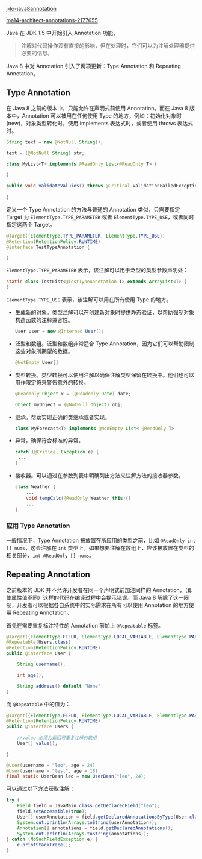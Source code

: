 [j-lo-java8annotation](https://www.ibm.com/developerworks/cn/java/j-lo-java8annotation/index.html)

[ma14-architect-annotations-2177655](http://www.oracle.com/technetwork/articles/java/ma14-architect-annotations-2177655.html)

Java 在 JDK 1.5 中开始引入 Annotation 功能，

> 注解对代码操作没有直接的影响，但在处理时，它们可以为注解处理器提供必要的信息。

Java 8 中对 Annotation 引入了两项更新：Type Annotation 和 Repeating Annotation。



## Type Annotation

在 Java 8 之前的版本中，只能允许在声明式前使用 Annotation。而在 Java 8 版本中，Annotation 可以被用在任何使用 Type 的地方，例如：初始化对象时 (new)，对象类型转化时，使用 implements 表达式时，或者使用 throws 表达式时。

``` java
String text = new @NotNull String();

text = (@NotNull String) str;

class MyList<T> implements @ReadOnly List<@ReadOnly T> {
  
}

public void validateValuies() throws @Critical ValidationFailedException {
  
}
```

定义一个 Type Annotation 的方法与普通的 Annotation 类似，只需要指定 Target 为 `ElementType.TYPE_PARAMETER` 或者 `ElementType.TYPE_USE`，或者同时指定这两个 Target。

``` java
@Target({ElementType.TYPE_PARAMETER, ElementType.TYPE_USE})
@Retention(RetentionPolicy.RUNTIME)
@interface TestTypeAnnotation {

}
```

`ElementType.TYPE_PARAMETER` 表示，该注解可以用于泛型的类型参数声明处：

``` java
static class TestList<@TestTypeAnnotation T> extends ArrayList<T> {
}
```

`ElementType.TYPE_USE` 表示，该注解可以用在所有使用 Type 的地方。

* 生成新的对象。类型注解可以在创建新对象时提供静态验证，以帮助强制对象构造函数的注释兼容性。

  ``` java
  User user = new @Interned User();
  ```

* 泛型和数组。泛型和数组非常适合 Type Annotation，因为它们可以帮助限制这些对象所期望的数据。

  ``` java
  @NotEmpty User[]
  ```

* 类型转换。类型转换可以使用注解以确保注解类型保留在转换中。他们也可以用作限定符来警告意外的转换。

  ``` java
  @Readonly Object x = (@Readonly Date) date;

  Object myObject = (@NotNull Object) obj;
  ```

* 继承。帮助实现正确的类继承或者实现。

  ``` java
  class MyForecast<T> implements @NonEmpty List< @ReadOnly T>
  ```

* 异常。确保符合标准的异常。

  ``` java
  catch (@Critical Exception e) {
   ... 
  }
  ```

* 接收器。可以通过在参数列表中明确列出方法来注解方法的接收器参数。

  ``` java
  class Weather {
      ...
      void tempCalc(@ReadOnly Weather this){}
      ...
  }
  ```




### 应用 Type Annotation

一般情况下，Type Annotation 被放置在所应用的类型之前，比如 `@ReadOnly int [] nums`，这会注解在 `int` 类型上。如果想要注解在数组上，应该被放置在类型的相关部分，`int @ReadOnly [] nums`。




## Repeating Annotation

之前版本的 JDK 并不允许开发者在同一个声明式前加注同样的 Annotation，（即使属性值不同）这样的代码在编译过程中会提示错误。而 Java 8 解除了这一限制，开发者可以根据各自系统中的实际需求在所有可以使用 Annotation 的地方使用 Repeating Annotation。

首先在需要重复标注特性的 Annotation 前加上 `@Repeatable` 标签。

``` java
@Target({ElementType.FIELD, ElementType.LOCAL_VARIABLE, ElementType.PARAMETER})
@Repeatable(Users.class)
@Retention(RetentionPolicy.RUNTIME)
public @interface User {

    String username();

    int age();

    String address() default "None";
}
```

而 `@Repeatable` 中的值为：

``` java
@Target({ElementType.FIELD, ElementType.LOCAL_VARIABLE, ElementType.PARAMETER})
@Retention(RetentionPolicy.RUNTIME)
public @interface Users {
	
  	//value 必须为返回可重复注解的数组
    User[] value();

}
```

``` java
@User(username = "leo", age = 24)
@User(username = "test", age = 18)
final static UserBean leo = new UserBean("leo", 24);
```

可以通过以下方法获取注解：

``` java
try {                                                                      
    Field field = JavaMain.class.getDeclaredField("leo");                  
    field.setAccessible(true);                                             
    User[] userAnnotation = field.getDeclaredAnnotationsByType(User.class);
    System.out.println(Arrays.toString(userAnnotation));                   
    Annotation[] annotations = field.getDeclaredAnnotations();             
    System.out.println(Arrays.toString(annotations));                      
} catch (NoSuchFieldException e) {                                         
    e.printStackTrace();                                                   
}                                                                          
```

